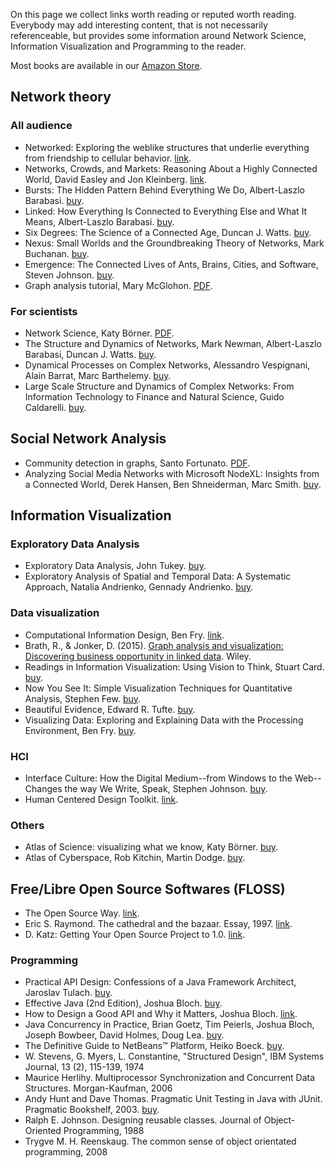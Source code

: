 On this page we collect links worth reading or reputed worth reading. Everybody may add interesting content, that is not necessarily referenceable, but provides some information around Network Science, Information Visualization and Programming to the reader.

Most books are available in our [Amazon Store](http://astore.amazon.com/gephi-20).

## Network theory

### All audience

* Networked: Exploring the weblike structures that underlie everything from friendship to cellular behavior. [link](http://harvardmagazine.com/2010/05/networked).
* Networks, Crowds, and Markets: Reasoning About a Highly Connected World, David Easley and Jon Kleinberg. [link](http://www.cs.cornell.edu/home/kleinber/networks-book/).
* Bursts: The Hidden Pattern Behind Everything We Do, Albert-Laszlo Barabasi. [buy](http://astore.amazon.com/gephi-20/detail/0525951601).
* Linked: How Everything Is Connected to Everything Else and What It Means, Albert-Laszlo Barabasi. [buy](http://astore.amazon.com/gephi-20/detail/0452284392).
* Six Degrees: The Science of a Connected Age, Duncan J. Watts. [buy](http://astore.amazon.com/gephi-20/detail/0393325423).
* Nexus: Small Worlds and the Groundbreaking Theory of Networks, Mark Buchanan. [buy](http://astore.amazon.com/gephi-20/detail/0393324427).
* Emergence: The Connected Lives of Ants, Brains, Cities, and Software, Steven Johnson. [buy](http://astore.amazon.com/gephi-20/detail/0684868768).
* Graph analysis tutorial, Mary McGlohon. [PDF](http://carbon.videolectures.net/2008/active/icwsm08_seattle/icwsm08_mcglohon_gmtsma/icwsm08_mcglohon_gmtsma_01.pdf).

### For scientists

* Network Science, Katy Börner. [PDF](http://ivl.slis.indiana.edu/km/pub/2007-borner-arist.pdf).
* The Structure and Dynamics of Networks, Mark Newman, Albert-Laszlo Barabasi, Duncan J. Watts. [buy](http://astore.amazon.com/gephi-20/detail/0691113572).
* Dynamical Processes on Complex Networks, Alessandro Vespignani, Alain Barrat, Marc Barthelemy. [buy](http://astore.amazon.com/gephi-20/detail/0521879507).
* Large Scale Structure and Dynamics of Complex Networks: From Information Technology to Finance and Natural Science, Guido Caldarelli. [buy](http://astore.amazon.com/gephi-20/detail/981270664X).

## Social Network Analysis

* Community detection in graphs, Santo Fortunato. [PDF](http://arxiv.org/PS_cache/arxiv/pdf/0906/0906.0612v2.pdf).
* Analyzing Social Media Networks with Microsoft NodeXL: Insights from a Connected World, Derek Hansen, Ben Shneiderman, Marc Smith. [buy](http://astore.amazon.com/gephi-20/detail/0123822297).

## Information Visualization

### Exploratory Data Analysis

* Exploratory Data Analysis, John Tukey. [buy](http://astore.amazon.com/gephi-20/detail/0201076160).
* Exploratory Analysis of Spatial and Temporal Data: A Systematic Approach, Natalia Andrienko, Gennady Andrienko. [buy](http://astore.amazon.com/gephi-20/detail/3540259945).

### Data visualization

* Computational Information Design, Ben Fry. [link](http://benfry.com/phd/).
* Brath, R., & Jonker, D. (2015). [Graph analysis and visualization: Discovering business opportunity in linked data](http://eu.wiley.com/WileyCDA/WileyTitle/productCd-1118845846.html). Wiley.
* Readings in Information Visualization: Using Vision to Think, Stuart Card. [buy](http://astore.amazon.com/gephi-20/detail/1558605339).
* Now You See It: Simple Visualization Techniques for Quantitative Analysis, Stephen Few. [buy](http://astore.amazon.com/gephi-20/detail/0970601980).
* Beautiful Evidence, Edward R. Tufte. [buy](http://astore.amazon.com/gephi-20/detail/0961392177).
* Visualizing Data: Exploring and Explaining Data with the Processing Environment, Ben Fry. [buy](http://astore.amazon.com/gephi-20/detail/0596514557).

### HCI

* Interface Culture: How the Digital Medium--from Windows to the Web--Changes the way We Write, Speak, Stephen Johnson. [buy](http://astore.amazon.com/gephi-20/detail/0062514822).
* Human Centered Design Toolkit. [link](http://www.ideo.com/work/item/human-centered-design-toolkit/).

### Others

* Atlas of Science: visualizing what we know, Katy Börner. [buy](http://www.amazon.com/Atlas-Science-Visualizing-What-Know/dp/0262014459/).
* Atlas of Cyberspace, Rob Kitchin, Martin Dodge. [buy](http://astore.amazon.com/gephi-20/detail/0201745755).

## Free/Libre Open Source Softwares (FLOSS)

* The Open Source Way. [link](http://www.theopensourceway.org/).
* Eric S. Raymond. The cathedral and the bazaar. Essay, 1997. [link](http://www.catb.org/~esr/writings/cathedral-bazaar/cathedral-bazaar/).
* D. Katz: Getting Your Open Source Project to 1.0. [link](http://damienkatz.net/2010/07/getting_your_open_source_proje_1.html).

### Programming

* Practical API Design: Confessions of a Java Framework Architect, Jaroslav Tulach. [buy](http://astore.amazon.com/gephi-20/detail/1430209739).
* Effective Java (2nd Edition), Joshua Bloch. [buy](http://astore.amazon.com/gephi-20/detail/0321356683).
* How to Design a Good API and Why it Matters, Joshua Bloch. [link](http://static.googleusercontent.com/media/research.google.com/es//pubs/archive/32713.pdf).
* Java Concurrency in Practice, Brian Goetz, Tim Peierls, Joshua Bloch, Joseph Bowbeer, David Holmes, Doug Lea. [buy](http://astore.amazon.com/gephi-20/detail/0321349601).
* The Definitive Guide to NetBeans™ Platform, Heiko Boeck. [buy](http://astore.amazon.com/gephi-20/detail/1430224177).
* W. Stevens, G. Myers, L. Constantine, "Structured Design", IBM Systems Journal, 13 (2), 115-139, 1974
* Maurice Herlihy. Multiprocessor Synchronization and Concurrent Data Structures. Morgan-Kaufman, 2006
* Andy Hunt and Dave Thomas. Pragmatic Unit Testing in Java with JUnit. Pragmatic Bookshelf, 2003. [buy](http://www.amazon.com/Pragmatic-Unit-Testing-Java-JUnit/dp/0974514012).
* Ralph E. Johnson. Designing reusable classes. Journal of Object-Oriented Programming, 1988
* Trygve M. H. Reenskaug. The common sense of object orientated programming, 2008
